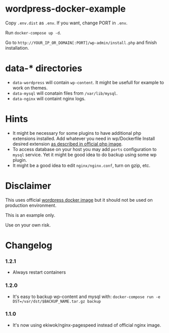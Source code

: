 # wordpress-docker-example

Copy `.env.dist` as `.env`. If you want, change PORT in `.env`.

Run `docker-compose up -d`.

Go to `http://YOUR_IP_OR_DOMAIN[:PORT]/wp-admin/install.php` and finish installation.

# data-* directories

- `data-wordpress` will contain `wp-content`. It might be usefull for example to work on themes.
- `data-mysql`     will conatain files from `/var/lib/mysql`.
- `data-nginx`     will containt nginx logs.

# Hints

- It might be necessary for some plugins to have additional php extensions installed. Add whatever you need in wp/Dockerfile
Install desired extension [as described in official php image](https://hub.docker.com/_/php/).
- To access database on your host you may add `ports` configuration to `mysql` service.
Yet it might be good idea to do backup using some wp plugin.
- It might be a good idea to edit `nginx/nginx.conf`, turn on gzip, etc.

# Disclaimer

This uses official [wordpress docker image](https://hub.docker.com/_/wordpress/) but it should not be used on production environment.

This is an example only.

Use on your own risk.

# Changelog

### 1.2.1

- Always restart containers

### 1.2.0

- It's easy to backup wp-content and mysql with: `docker-compose run -e DST=/var/dst/$BACKUP_NAME.tar.gz backup`

### 1.1.0

- It's now using ekiwok/nginx-pagespeed instead of official nginx image.
